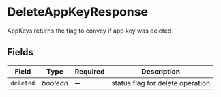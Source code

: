 # DeleteAppKeyResponse

AppKeys returns the flag to convey if app key was deleted


## Fields

| Field                            | Type                             | Required                         | Description                      |
| -------------------------------- | -------------------------------- | -------------------------------- | -------------------------------- |
| `deleted`                        | *boolean*                        | :heavy_minus_sign:               | status flag for delete operation |